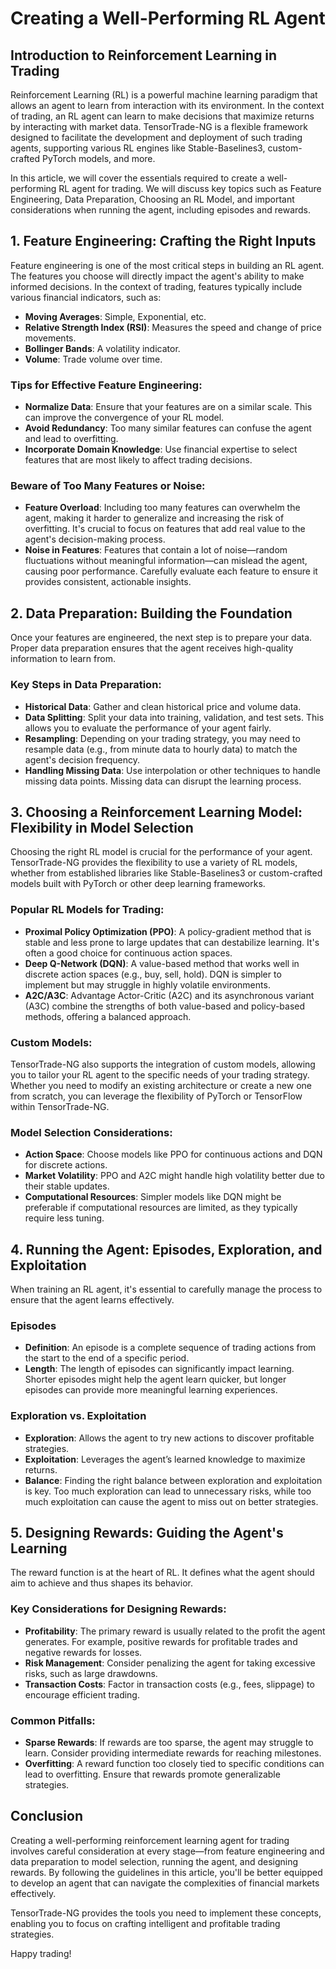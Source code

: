 # Creating a Well-Performing RL Agent

## Introduction to Reinforcement Learning in Trading

Reinforcement Learning (RL) is a powerful machine learning paradigm that allows an agent to learn from interaction with its environment. In the context of trading, an RL agent can learn to make decisions that maximize returns by interacting with market data. TensorTrade-NG is a flexible framework designed to facilitate the development and deployment of such trading agents, supporting various RL engines like Stable-Baselines3, custom-crafted PyTorch models, and more.

In this article, we will cover the essentials required to create a well-performing RL agent for trading. We will discuss key topics such as Feature Engineering, Data Preparation, Choosing an RL Model, and important considerations when running the agent, including episodes and rewards.

## 1. Feature Engineering: Crafting the Right Inputs

Feature engineering is one of the most critical steps in building an RL agent. The features you choose will directly impact the agent's ability to make informed decisions. In the context of trading, features typically include various financial indicators, such as:

- **Moving Averages**: Simple, Exponential, etc.
- **Relative Strength Index (RSI)**: Measures the speed and change of price movements.
- **Bollinger Bands**: A volatility indicator.
- **Volume**: Trade volume over time.

### Tips for Effective Feature Engineering:
- **Normalize Data**: Ensure that your features are on a similar scale. This can improve the convergence of your RL model.
- **Avoid Redundancy**: Too many similar features can confuse the agent and lead to overfitting.
- **Incorporate Domain Knowledge**: Use financial expertise to select features that are most likely to affect trading decisions.

### **Beware of Too Many Features or Noise:**
- **Feature Overload**: Including too many features can overwhelm the agent, making it harder to generalize and increasing the risk of overfitting. It's crucial to focus on features that add real value to the agent's decision-making process.
- **Noise in Features**: Features that contain a lot of noise—random fluctuations without meaningful information—can mislead the agent, causing poor performance. Carefully evaluate each feature to ensure it provides consistent, actionable insights.

## 2. Data Preparation: Building the Foundation

Once your features are engineered, the next step is to prepare your data. Proper data preparation ensures that the agent receives high-quality information to learn from.

### Key Steps in Data Preparation:
- **Historical Data**: Gather and clean historical price and volume data.
- **Data Splitting**: Split your data into training, validation, and test sets. This allows you to evaluate the performance of your agent fairly.
- **Resampling**: Depending on your trading strategy, you may need to resample data (e.g., from minute data to hourly data) to match the agent's decision frequency.
- **Handling Missing Data**: Use interpolation or other techniques to handle missing data points. Missing data can disrupt the learning process.

## 3. Choosing a Reinforcement Learning Model: Flexibility in Model Selection

Choosing the right RL model is crucial for the performance of your agent. TensorTrade-NG provides the flexibility to use a variety of RL models, whether from established libraries like Stable-Baselines3 or custom-crafted models built with PyTorch or other deep learning frameworks.

### Popular RL Models for Trading:
- **Proximal Policy Optimization (PPO)**: A policy-gradient method that is stable and less prone to large updates that can destabilize learning. It's often a good choice for continuous action spaces.
- **Deep Q-Network (DQN)**: A value-based method that works well in discrete action spaces (e.g., buy, sell, hold). DQN is simpler to implement but may struggle in highly volatile environments.
- **A2C/A3C**: Advantage Actor-Critic (A2C) and its asynchronous variant (A3C) combine the strengths of both value-based and policy-based methods, offering a balanced approach.

### **Custom Models:**
TensorTrade-NG also supports the integration of custom models, allowing you to tailor your RL agent to the specific needs of your trading strategy. Whether you need to modify an existing architecture or create a new one from scratch, you can leverage the flexibility of PyTorch or TensorFlow within TensorTrade-NG.

### Model Selection Considerations:
- **Action Space**: Choose models like PPO for continuous actions and DQN for discrete actions.
- **Market Volatility**: PPO and A2C might handle high volatility better due to their stable updates.
- **Computational Resources**: Simpler models like DQN might be preferable if computational resources are limited, as they typically require less tuning.

## 4. Running the Agent: Episodes, Exploration, and Exploitation

When training an RL agent, it's essential to carefully manage the process to ensure that the agent learns effectively.

### **Episodes**
- **Definition**: An episode is a complete sequence of trading actions from the start to the end of a specific period.
- **Length**: The length of episodes can significantly impact learning. Shorter episodes might help the agent learn quicker, but longer episodes can provide more meaningful learning experiences.

### **Exploration vs. Exploitation**
- **Exploration**: Allows the agent to try new actions to discover profitable strategies.
- **Exploitation**: Leverages the agent’s learned knowledge to maximize returns.
- **Balance**: Finding the right balance between exploration and exploitation is key. Too much exploration can lead to unnecessary risks, while too much exploitation can cause the agent to miss out on better strategies.

## 5. Designing Rewards: Guiding the Agent's Learning

The reward function is at the heart of RL. It defines what the agent should aim to achieve and thus shapes its behavior.

### Key Considerations for Designing Rewards:
- **Profitability**: The primary reward is usually related to the profit the agent generates. For example, positive rewards for profitable trades and negative rewards for losses.
- **Risk Management**: Consider penalizing the agent for taking excessive risks, such as large drawdowns.
- **Transaction Costs**: Factor in transaction costs (e.g., fees, slippage) to encourage efficient trading.

### Common Pitfalls:
- **Sparse Rewards**: If rewards are too sparse, the agent may struggle to learn. Consider providing intermediate rewards for reaching milestones.
- **Overfitting**: A reward function too closely tied to specific conditions can lead to overfitting. Ensure that rewards promote generalizable strategies.

## Conclusion

Creating a well-performing reinforcement learning agent for trading involves careful consideration at every stage—from feature engineering and data preparation to model selection, running the agent, and designing rewards. By following the guidelines in this article, you'll be better equipped to develop an agent that can navigate the complexities of financial markets effectively.

TensorTrade-NG provides the tools you need to implement these concepts, enabling you to focus on crafting intelligent and profitable trading strategies.

Happy trading!
